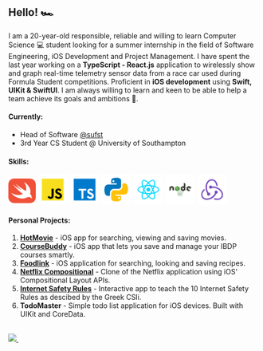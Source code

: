 ## Hello! 🏎

I am a 20-year-old responsible, reliable and willing to learn Computer Science 💻 student looking for a summer internship in the field of Software Engineering, iOS Development and Project Management. I have spent the last year working on a **TypeScript - React.js** application to wirelessly show and graph real-time telemetry sensor data from a race car used during Formula Student competitions. Proficient in **iOS development** using **Swift, UIKit & SwiftUI**. I am always willing to learn and keen to be able to help a team achieve its goals and ambitions 🙂. 

#### Currently: 
* Head of Software [@sufst](https://github.com/sufst)
* 3rd Year CS Student @ University of Southampton

#### Skills:
<div> 
  <img src="./logos/swift-icon.svg" width=55>
  <img src="./logos/javascript.svg" width=60>
  <img src="./logos/typescript.svg" width=60>
  <img src="./logos/python.svg" width=60>
  <img src="./logos/react.svg" width=60>
  <img src="./logos/nodejs.svg" width=60>
  <img src="./logos/redux.svg" width=60>
</div>

#### Personal Projects: 
1. **[HotMovie](https://github.com/AndreasDemenagas/HotelMovieApp)** - iOS app for searching, viewing and saving movies. 
2. **[CourseBuddy](https://github.com/AndreasDemenagas/CourseBuddy)** - iOS app that lets you save and manage your IBDP courses smartly. 
3. **[Foodlink](https://github.com/AndreasDemenagas/Foodlink)** - iOS application for searching, looking and saving recipes. 
4. **[Netflix Compositional](https://github.com/AndreasDemenagas/Netflix-Compositional)** - Clone of the Netflix application using iOS' Compositional Layout APIs.
5. **[Internet Safety Rules](https://github.com/AndreasDemenagas/InternetSafetyRules)** - Interactive app to teach the 10 Internet Safety Rules as descibed by the Greek CSIi.
6. **TodoMaster** - Simple todo list application for iOS devices. Built with UIKit and CoreData. 


<br/>

<a href="https://www.linkedin.com/in/andreas-demenagas-1783971b9/">
    <img src="https://img.shields.io/badge/linkedin-%230077B5.svg?&style=for-the-badge&logo=linkedin&logoColor=white" />
</a>&nbsp;&nbsp;
